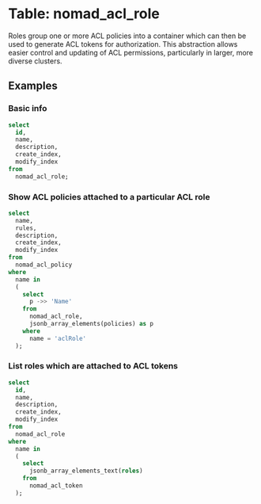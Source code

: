 # Table: nomad_acl_role

Roles group one or more ACL policies into a container which can then be used to generate ACL tokens for authorization. This abstraction allows easier control and updating of ACL permissions, particularly in larger, more diverse clusters.

## Examples

### Basic info

```sql
select
  id,
  name,
  description,
  create_index,
  modify_index
from
  nomad_acl_role;
```

### Show ACL policies attached to a particular ACL role

```sql
select
  name,
  rules,
  description,
  create_index,
  modify_index
from
  nomad_acl_policy
where
  name in
  (
    select
      p ->> 'Name'
    from
      nomad_acl_role,
      jsonb_array_elements(policies) as p
    where
      name = 'aclRole'
  );
```

### List roles which are attached to ACL tokens

```sql
select
  id,
  name,
  description,
  create_index,
  modify_index
from
  nomad_acl_role
where
  name in
  (
    select
      jsonb_array_elements_text(roles)
    from
      nomad_acl_token
  );
```
